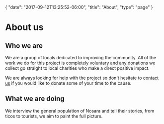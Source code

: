 {
  "date": "2017-09-12T13:25:52-06:00",
  "title": "About",
  "type": "page"
}
<h1>About us</h1>
      <h2>Who we are</h2>
      <p>We are a group of locals dedicated to improving the community. All of the work we do for this project is completely voluntary and any donations we collect go straight to local charities who make a direct positive impact.</p>
      <p>We are always looking for help with the project so don&apos;t hesitate to <a href="/volunteer">contact us</a> if you would like to donate some of your time to the cause.</p>
      <h2>What we are doing</h2>
      <p>We interview the general population of Nosara and tell their stories, from ticos to tourists, we aim to paint the full picture.</p>